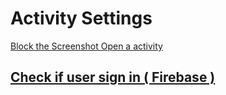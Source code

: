 
<h1>Activity Settings</h1>
<a href="https://github.com/vedatgezme/android_notes/blob/main/activity_settings/blockscreen_shot.java">
Block the Screenshot 
 </a>
 
<a href="https://github.com/vedatgezme/android_notes/blob/main/activity_settings/openNextActivity.java">
Open a activity
 </a>
 


<h2> 
<a href="https://github.com/vedatgezme/android_notes/blob/main/firebase/check_user_if_sign.java">
 Check if user sign in ( Firebase )
 </a>
 
 
 
